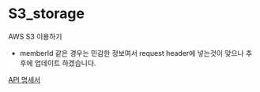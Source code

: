 # S3_storage
AWS S3 이용하기



* memberId 같은 경우는 민감한 정보여서 request header에 넣는것이 맞으나 추후에 업데이트 하겠습니다.


[API 명세서]([https://seasoned-gull-84b.notion.site/S3-api-70594246207f428dba2e24fb5ab6a7ac?pvs=4](https://documenter.getpostman.com/view/31445434/2sA3QtcqQx))
